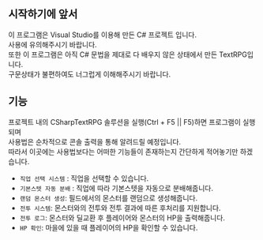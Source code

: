 ## 시작하기에 앞서

이 프로그램은 Visual Studio를 이용해 만든 C# 프로젝트 입니다.  
사용에 유의해주시기 바랍니다.  
또한 이 프로그램은 아직 C# 문법을 제대로 다 배우지 않은 상태에서 만든 TextRPG입니다.    
구문상태가 불편하여도 너그럽게 이해해주시기 바랍니다.

## 기능

프로젝트 내의 CSharpTextRPG 솔루션을 실행(Ctrl + F5 || F5)하면 프로그램이 실행되며  
사용법은 순차적으로 콘솔 출력을 통해 알려드릴 예정입니다.  
따라서 이곳에는 사용법보다는 어떠한 기능들이 존재하는지 간단하게 적어놓기만 하겠습니다.

- `직업 선택 시스템` : 직업을 선택할 수 있습니다.
- `기본스텟 자동 분배` : 직업에 따라 기본스텟을 자동으로 분배해줍니다.
- `랜덤 몬스터 생성`: 필드에서의 몬스터를 랜덤으로 생성해줍니다.
- `전투 시스템`: 몬스터와의 전투와 전투 결과에 따른 후처리를 지원합니다.
- `전투 로그`: 몬스터와 딜교환 후 플레이어와 몬스터의 HP을 출력해줍니다.
- `HP 확인`: 마을에 있을 때 플레이어의 HP을 확인할 수 있습니다.
